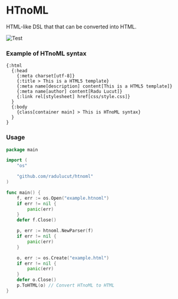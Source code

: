 # HTnoML

HTML-like DSL that that can be converted into HTML.

![Test](https://github.com/radulucut/htnoml/actions/workflows/test.yml/badge.svg)

### Example of HTnoML syntax

```htnoml
{:html
  {:head
    {:meta charset[utf-8]}
    {:title > This is a HTML5 template}
    {:meta name[description] content[This is a HTML5 template]}
    {:meta name[author] content[Radu Lucut]}
    {:link rel[stylesheet] href[css/style.css]}
  }
  {:body
    {class[container main] > This is HTnoML syntax}
  }
}
```

### Usage

```go
package main

import (
	"os"

	"github.com/radulucut/htnoml"
)

func main() {
	f, err := os.Open("example.htnoml")
	if err != nil {
		panic(err)
	}
	defer f.Close()

	p, err := htnoml.NewParser(f)
	if err != nil {
		panic(err)
	}

	o, err := os.Create("example.html")
	if err != nil {
		panic(err)
	}
	defer o.Close()
	p.ToHTML(o) // Convert HTnoML to HTML
}
```
